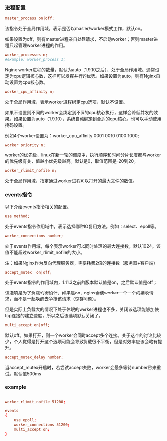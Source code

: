 ### 进程配置

```ini
master_process on|off;
```

该指令处于全局作用域，表示是否以master/worker模式工作，默认on。

如果设置为off，则有master进程亲自处理请求，不启动worker；否则master进程只起管理worker进程的作用。



```ini
worker_processes n;
#example: worker_process 1;
```

Nginx worker进程的数量，默认为auto（1.9.10之后），处于全局作用域。通常设定为cpu逻辑核心数，这样可以发挥并行的优势。如果设置为auto，则有Nginx自动设置为cpu核心数。



```ini
worker_cpu_affinity n;
```

处于全局作用域，表示worker进程绑定cpu选项，默认不设置。

如果不设置则不同的worker会绑定到不同的cpu核心执行，这样会降低并发的效果。如果设置为auto（1.9.10），系统自动绑定到合适的cpu核心。也可以手动使用掩码设置。

例如4个worker设置为：worker_cpu_affinity 0001 0010 0100 1000;



```ini
worker_priority n;
```

worker的优先级，linux在新一轮的调度中，执行顺序和时间分片长度都与worker的优先级有关，值越小优先级越高。默认是0，取值范围是-20到20。



```ini
worker_rlimit_nofile n;
```

处于全局作用域，指定通过worker进程可以打开的最大文件的数值。





### events指令

以下介绍events指令相关的配置。

```ini
use method;
```

处于events指令作用域中，表示选择哪种IO复用方法。例如：select、epoll等。

```ini
worker_connections number;
```

处于events作用域，每个表示worker可以同时处理的最大连接数，默认1024。该值不能超过worker_rlimit_nofile的大小。

注：如果Nginx作为反向代理服务器，需要耗费2倍的连接数（服务器+客户端）



```ini
accept_mutex  on|off;
```

处于events指令的作用域内，1.11.3之前的版本默认值是on，之后默认值是off；

该选项是为了负载均衡设计，如果是on，nginx会使worker一个一个的接收请求，而不是一起唤醒去争抢该请求（惊群问题）。

但是实际上负载大的情况下处于休眠的worker进程也不多，关闭该选项能够加快tcp连接的建立速度，所以之后该选项默认关闭了。

```ini
multi_accept on|off; 
```

默认off。如果打开，则一个worker会同时accept多个连接。关于这个的讨论比较少，个人觉得是打开这个选项可能会导致负载很不平衡，但是对效率应该会略有提升。

```ini
accept_mutex_delay number; 
```

当accept_mutex开启时，若尝试accept失败，worker会最多等待number秒来重试。默认值500ms



### example

```conf

worker_rlimit_nofile 51200;

events
{  
	use epoll;
	worker_connections 51200;
	multi_accept on;
}
```
